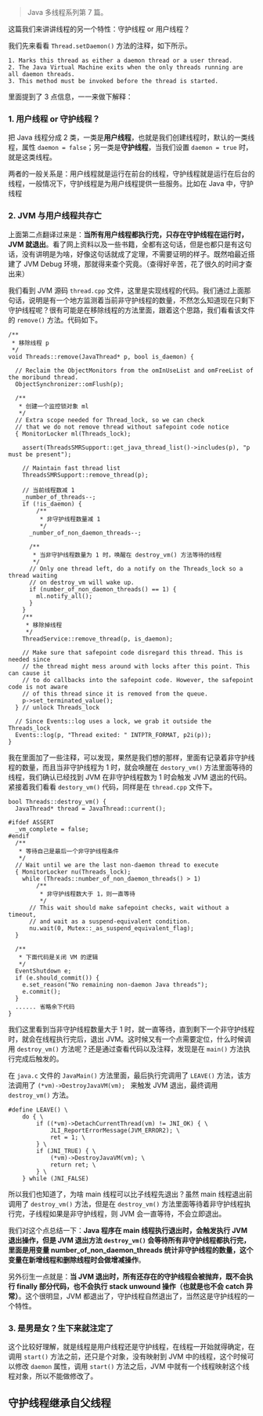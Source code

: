 > Java 多线程系列第 7 篇。

这篇我们来讲讲线程的另一个特性：守护线程 or 用户线程？

我们先来看看 `Thread.setDaemon()` 方法的注释，如下所示。

```
1. Marks this thread as either a daemon thread or a user thread. 
2. The Java Virtual Machine exits when the only threads running are all daemon threads.
3. This method must be invoked before the thread is started.
```

里面提到了 3 点信息，一一来做下解释：

### 1. 用户线程 or 守护线程？

把 Java 线程分成 2 类，一类是**用户线程**，也就是我们创建线程时，默认的一类线程，属性 `daemon = false`；另一类是**守护线程**，当我们设置 `daemon = true` 时，就是这类线程。

两者的一般关系是：用户线程就是运行在前台的线程，守护线程就是运行在后台的线程，一般情况下，守护线程是为用户线程提供一些服务。比如在 Java 中，守护线程

### 2. JVM 与用户线程共存亡

上面第二点翻译过来是：**当所有用户线程都执行完，只存在守护线程在运行时，JVM 就退出**。看了网上资料以及一些书籍，全都有这句话，但是也都只是有这句话，没有讲明是为啥，好像这句话就成了定理，不需要证明的样子。既然咱最近搭建了 JVM Debug 环境，那就得来查个究竟。（查得好辛苦，花了很久的时间才查出来）

我们看到 JVM 源码 `thread.cpp` 文件，这里是实现线程的代码。我们通过上面那句话，说明是有一个地方监测着当前非守护线程的数量，不然怎么知道现在只剩下守护线程呢？很有可能是在移除线程的方法里面，跟着这个思路，我们看看该文件的 `remove()` 方法。代码如下。
```
/**
 * 移除线程 p
 */
void Threads::remove(JavaThread* p, bool is_daemon) {

  // Reclaim the ObjectMonitors from the omInUseList and omFreeList of the moribund thread.
  ObjectSynchronizer::omFlush(p);

  /**
   * 创建一个监控锁对象 ml
   */
  // Extra scope needed for Thread_lock, so we can check
  // that we do not remove thread without safepoint code notice
  { MonitorLocker ml(Threads_lock);

    assert(ThreadsSMRSupport::get_java_thread_list()->includes(p), "p must be present");

    // Maintain fast thread list
    ThreadsSMRSupport::remove_thread(p);

    // 当前线程数减 1
    _number_of_threads--;
    if (!is_daemon) {
        /**
         * 非守护线程数量减 1
         */
      _number_of_non_daemon_threads--;

      /**
       * 当非守护线程数量为 1 时，唤醒在 destroy_vm() 方法等待的线程
       */
      // Only one thread left, do a notify on the Threads_lock so a thread waiting
      // on destroy_vm will wake up.
      if (number_of_non_daemon_threads() == 1) {
        ml.notify_all();
      }
    }
    /**
     * 移除掉线程
     */
    ThreadService::remove_thread(p, is_daemon);

    // Make sure that safepoint code disregard this thread. This is needed since
    // the thread might mess around with locks after this point. This can cause it
    // to do callbacks into the safepoint code. However, the safepoint code is not aware
    // of this thread since it is removed from the queue.
    p->set_terminated_value();
  } // unlock Threads_lock

  // Since Events::log uses a lock, we grab it outside the Threads_lock
  Events::log(p, "Thread exited: " INTPTR_FORMAT, p2i(p));
}
```

我在里面加了一些注释，可以发现，果然是我们想的那样，里面有记录着非守护线程的数量，而且当非守护线程为 1 时，就会唤醒在 `destory_vm()` 方法里面等待的线程，我们确认已经找到 JVM 在非守护线程数为 1 时会触发 JVM 退出的代码。紧接着我们看看 `destory_vm()` 代码，同样是在 `thread.cpp` 文件下。


```
bool Threads::destroy_vm() {
  JavaThread* thread = JavaThread::current();

#ifdef ASSERT
  _vm_complete = false;
#endif
  /**
   * 等待自己是最后一个非守护线程条件
   */
  // Wait until we are the last non-daemon thread to execute
  { MonitorLocker nu(Threads_lock);
    while (Threads::number_of_non_daemon_threads() > 1)
        /**
         * 非守护线程数大于 1，则一直等待
         */
      // This wait should make safepoint checks, wait without a timeout,
      // and wait as a suspend-equivalent condition.
      nu.wait(0, Mutex::_as_suspend_equivalent_flag);
  }

  /**
   * 下面代码是关闭 VM 的逻辑
   */
  EventShutdown e;
  if (e.should_commit()) {
    e.set_reason("No remaining non-daemon Java threads");
    e.commit();
  }
  ...... 省略余下代码
}
```

我们这里看到当非守护线程数量大于 1 时，就一直等待，直到剩下一个非守护线程时，就会在线程执行完后，退出 JVM。这时候又有一个点需要定位，什么时候调用 `destroy_vm()` 方法呢？还是通过查看代码以及注释，发现是在 `main()` 方法执行完成后触发的。

在 `java.c` 文件的 `JavaMain()` 方法里面，最后执行完调用了 `LEAVE()` 方法，该方法调用了 `(*vm)->DestroyJavaVM(vm); ` 来触发 JVM 退出，最终调用 `destroy_vm()` 方法。
```
#define LEAVE() \
    do { \
        if ((*vm)->DetachCurrentThread(vm) != JNI_OK) { \
            JLI_ReportErrorMessage(JVM_ERROR2); \
            ret = 1; \
        } \
        if (JNI_TRUE) { \
            (*vm)->DestroyJavaVM(vm); \
            return ret; \
        } \
    } while (JNI_FALSE)
```

所以我们也知道了，为啥 main 线程可以比子线程先退出？虽然 main 线程退出前调用了 `destroy_vm()` 方法，但是在 `destroy_vm()` 方法里面等待着非守护线程执行完，子线程如果是非守护线程，则 JVM 会一直等待，不会立即退出。

我们对这个点总结一下：**Java 程序在 main 线程执行退出时，会触发执行 JVM 退出操作，但是 JVM 退出方法 `destroy_vm()` 会等待所有非守护线程都执行完，里面是用变量 number_of_non_daemon_threads 统计非守护线程的数量，这个变量在新增线程和删除线程时会做增减操作**。

另外衍生一点就是：**当 JVM 退出时，所有还存在的守护线程会被抛弃，既不会执行 finally 部分代码，也不会执行 stack unwound 操作（也就是也不会 catch 异常）**。这个很明显，JVM 都退出了，守护线程自然退出了，当然这是守护线程的一个特性。

### 3. 是男是女？生下来就注定了

这个比较好理解，就是线程是用户线程还是守护线程，在线程一开始就得确定，在调用 `start()` 方法之前，还只是个对象，没有映射到 JVM 中的线程，这个时候可以修改 `daemon` 属性，调用 `start()` 方法之后，JVM 中就有一个线程映射这个线程对象，所以不能做修改了。

## 守护线程继承自父线程
